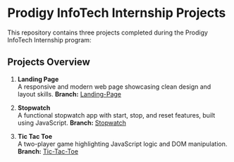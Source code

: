 # Prodigy InfoTech Internship Projects  

This repository contains three projects completed during the Prodigy InfoTech Internship program:  

## Projects Overview  

1. **Landing Page**  
   A responsive and modern web page showcasing clean design and layout skills.
   **Branch:** [Landing-Page](https://github.com/Eyu32/prodigy-InfoTech-Internship-Projects/tree/Landing-Page)  

2. **Stopwatch**  
   A functional stopwatch app with start, stop, and reset features, built using JavaScript.
   **Branch:** [Stopwatch](https://github.com/Eyu32/prodigy-InfoTech-Internship-Projects/tree/stop-watch)

3. **Tic Tac Toe**  
   A two-player game highlighting JavaScript logic and DOM manipulation.
   **Branch:** [Tic-Tac-Toe](https://github.com/Eyu32/prodigy-InfoTech-Internship-Projects/tree/Tic-Tac-Toe) 
